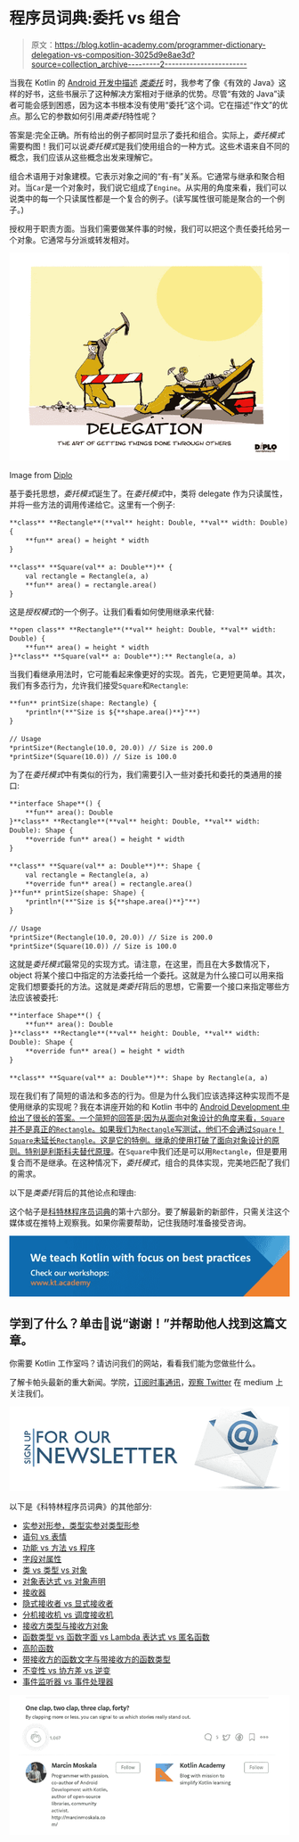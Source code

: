 # 程序员词典:委托 vs 组合

> 原文：<https://blog.kotlin-academy.com/programmer-dictionary-delegation-vs-composition-3025d9e8ae3d?source=collection_archive---------2----------------------->

当我在 Kotlin 的 [Android 开发中描述](https://www.packtpub.com/application-development/android-development-kotlin) [*类委托*](https://kotlinlang.org/docs/reference/delegation.html#class-delegation) 时，我参考了像《有效的 Java》这样的好书，这些书展示了这种解决方案相对于继承的优势。尽管“有效的 Java”读者可能会感到困惑，因为这本书根本没有使用“委托”这个词。它在描述“作文”的优点。那么它的参数如何引用*类委托*特性呢？

答案是:完全正确。所有给出的例子都同时显示了委托和组合。实际上，*委托模式*需要构图！我们可以说*委托模式*是我们使用组合的一种方式。这些术语来自不同的概念，我们应该从这些概念出发来理解它。

组合术语用于对象建模。它表示对象之间的“有-有”关系。它通常与继承和聚合相对。当`Car`是一个对象时，我们说它组成了`Engine`。从实用的角度来看，我们可以说类中的每一个只读属性都是一个复合的例子。(读写属性很可能是聚合的一个例子。)

授权用于职责方面。当我们需要做某件事的时候，我们可以把这个责任委托给另一个对象。它通常与分派或转发相对。

![](img/f8d3ee6fdbf6515ede5b8dc662102c7b.png)

Image from [Diplo](http://www.diplomacy.edu/)

基于委托思想，*委托模式*诞生了。在*委托模式*中，类将 delegate 作为只读属性，并将一些方法的调用传递给它。这里有一个例子:

```
**class** **Rectangle**(**val** height: Double, **val** width: Double) {
    **fun** area() = height * width
}

**class** **Square(val** a: Double**)** {
    val rectangle = Rectangle(a, a)
    **fun** area() = rectangle.area()
}
```

这是*授权模式*的一个例子。让我们看看如何使用继承来代替:

```
**open class** **Rectangle**(**val** height: Double, **val** width: Double) {
    **fun** area() = height * width
}**class** **Square(val** a: Double**):** Rectangle(a, a)
```

当我们看继承用法时，它可能看起来像更好的实现。首先，它更短更简单。其次，我们有多态行为，允许我们接受`Square`和`Rectangle`:

```
**fun** printSize(shape: Rectangle) {
    *println*(**"Size is ${**shape.area()**}"**)
}

// Usage
*printSize*(Rectangle(10.0, 20.0)) // Size is 200.0
*printSize*(Square(10.0)) // Size is 100.0
```

为了在*委托模式*中有类似的行为，我们需要引入一些对委托和委托的类通用的接口:

```
**interface Shape**() {
    **fun** area(): Double
}**class** **Rectangle**(**val** height: Double, **val** width: Double): Shape {
    **override fun** area() = height * width
}

**class** **Square(val** a: Double**)**: Shape {
    val rectangle = Rectangle(a, a)
    **override fun** area() = rectangle.area()
}**fun** printSize(shape: Shape) {
    *println*(**"Size is ${**shape.area()**}"**)
}

// Usage
*printSize*(Rectangle(10.0, 20.0)) // Size is 200.0
*printSize*(Square(10.0)) // Size is 100.0
```

这就是*委托模式*最常见的实现方式。请注意，在这里，而且在大多数情况下，object 将某个接口中指定的方法委托给一个委托。这就是为什么接口可以用来指定我们想要委托的方法。这就是*类委托*背后的思想，它需要一个接口来指定哪些方法应该被委托:

```
**interface Shape**() {
    **fun** area(): Double
}**class** **Rectangle**(**val** height: Double, **val** width: Double): Shape {
    **override fun** area() = height * width
}

**class** **Square(val** a: Double**)**: Shape by Rectangle(a, a)
```

现在我们有了简短的语法和多态的行为。但是为什么我们应该选择这种实现而不是使用继承的实现呢？我在本讲座开始的和 Kotlin 书中的 [Android Development 中给出了很长的答案。一个简短的回答是:因为从面向对象设计的角度来看，`Square`并不是真正的`Rectangle`。如果我们为`Rectangle`写测试，他们不会通过`Square`！`Square`未延长`Rectangle`。这是它的特例。继承的使用打破了面向对象设计的原则。特别是](https://www.packtpub.com/application-development/android-development-kotlin)[利斯科夫替代原理](https://en.wikipedia.org/wiki/Liskov_substitution_principle)。在`Square`中我们还是可以用`Rectangle`，但是要用复合而不是继承。在这种情况下，*委托模式*，组合的具体实现，完美地匹配了我们的需求。

以下是*类委托*背后的其他论点和理由:

这个帖子是[科特林程序员词典](https://medium.com/kotlin-academy/kotlin-programmer-dictionary-2cb67fff1fe2)的第十六部分。要了解最新的新部件，只需关注这个媒体或在推特上观察我。如果你需要帮助，记住我随时准备接受咨询。

[![](img/018370a2476e1ce49e6d3299428b4f2a.png)](https://www.kt.academy/#workshops-offer)

## 学到了什么？单击👏说“谢谢！”并帮助他人找到这篇文章。

你需要 Kotlin 工作室吗？请访问我们的网站，看看我们能为您做些什么。

了解卡帕头最新的重大新闻。学院，[订阅时事通讯](https://kotlin-academy.us17.list-manage.com/subscribe?u=5d3a48e1893758cb5be5c2919&id=d2ba84960a)，[观察 Twitter](https://twitter.com/ktdotacademy) 在 medium 上关注我们。

[![](img/5ce68714efe3efc036e06786166954ff.png)](http://eepurl.com/diMmGv)

以下是《科特林程序员词典》的其他部分:

*   [实参对形参，类型实参对类型形参](https://medium.com/kotlin-academy/programmer-dictionary-parameter-vs-argument-type-parameter-vs-type-argument-b965d2cc6929)
*   [语句 vs 表情](https://medium.com/kotlin-academy/kotlin-programmer-dictionary-statement-vs-expression-e6743ba1aaa0)
*   [功能 vs 方法 vs 程序](https://medium.com/kotlin-academy/kotlin-programmer-dictionary-function-vs-method-vs-procedure-c0216642ee87)
*   [字段对属性](/kotlin-programmer-dictionary-field-vs-property-30ab7ef70531)
*   [类 vs 类型 vs 对象](/programmer-dictionary-class-vs-type-vs-object-e6d1f74d1e2e)
*   [对象表达式 vs 对象声明](/kotlin-programmer-dictionary-object-expression-vs-object-declaration-791b183ad16b)
*   [接收器](/programmer-dictionary-receiver-b085b1620890)
*   [隐式接收者 vs 显式接收者](/programmer-dictionary-implicit-receiver-vs-explicit-receiver-da638de31f3c)
*   [分机接收机 vs 调度接收机](/programmer-dictionary-extension-receiver-vs-dispatch-receiver-cd154e57e277)
*   [接收方类型与接收方对象](/programmer-dictionary-receiver-type-vs-receiver-object-575d2705ddd9)
*   [函数类型 vs 函数字面 vs Lambda 表达式 vs 匿名函数](/kotlin-programmer-dictionary-function-type-vs-function-literal-vs-lambda-expression-vs-anonymous-edc97e8873e)
*   [高阶函数](/programmer-dictionary-higher-order-function-9cadb07df94e)
*   [带接收方的函数文字与带接收方的函数类型](/programmer-dictionary-function-literal-with-receiver-vs-function-type-with-receiver-cc21dba0f4ff)
*   [不变性 vs 协方差 vs 逆变](/kotlin-generics-variance-modifiers-36b82c7caa39)
*   [事件监听器 vs 事件处理器](/programmer-dictionary-event-listener-vs-event-handler-305c667d0e3c)

![](img/f36a792ac0eb95fc577e6f4125dba956.png)
